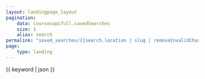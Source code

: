 ```yaml
---
layout: landingpage_layout
pagination:
    data: coursesapifull.savedSearches  
    size: 1
    alias: search
permalink: "saved_searches/{{search.location | slug | removeInvalidChars }}/{{search.keyword | slug | removeInvalidChars}}/{{search.title | slug | removeInvalidChars}}.html"
page:
    type: landing
--- 
```

{{ keyword | json }}
